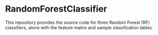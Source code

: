 # RandomForestClassifier
This repository provides the source code for three Random Forest (RF) classifiers, alone with the feature matrix and sample classfication lables.
